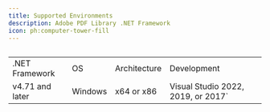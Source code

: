 ```yaml
---
title: Supported Environments
description: Adobe PDF Library .NET Framework
icon: ph:computer-tower-fill
---
```


##

|                 |         |              |                                     |
| --------------- | ------- | ------------ | ----------------------------------- |
| .NET Framework  | OS      | Architecture | Development                         |
| v4.71 and later | Windows | x64 or x86   | Visual Studio 2022, 2019, or 2017\` |
